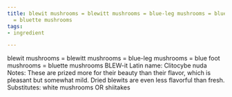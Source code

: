 ```yaml
---
title: blewit mushrooms = blewitt mushrooms = blue-leg mushrooms = blue foot mushrooms
  = bluette mushrooms
tags:
- ingredient

---
```

blewit mushrooms = blewitt mushrooms = blue-leg mushrooms = blue foot mushrooms = bluette mushrooms BLEW-it Latin name: Clitocybe nuda Notes: These are prized more for their beauty than their flavor, which is pleasant but somewhat mild. Dried blewits are even less flavorful than fresh. Substitutes: white mushrooms OR shiitakes

